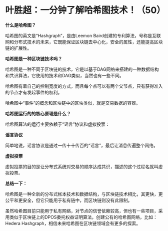 # 叶胜超：一分钟了解哈希图技术！（50）

**什么是哈希图？**



哈希图的英文是“Hashgraph”，是由Leemon Baird创建的专利算法，号称是互联网和分布式技术的未来，它既能保证区块链去中心化，安全的属性，还能提高区块链的扩展性。



**哈希图是一种区块链技术吗？**



哈希图是一种不同于区块链的技术，它是以基于DAG网络来搭建的一种数据结构和共识算法，它使用的技术和DAG类似，当然也有一些不同。



哈希图有着自己的控制宽度的方式，而且每个点可以有两个父节点，只有获得准入的节点才有发起事件的权利。



哈希图中“事件”的概念和区块链中的区块类似，就是交易数据的容器。



**哈希图运行的的核心原理是什么？**



哈希图算法的运行主要依赖于“谣言”协议和虚拟投票：



**谣言协议**



简单地说，谣言协议是通过一传十十传百的“谣言”，最后让消息传遍整个网络。



**虚拟投票**



虚拟投票的目的是让分布式系统对交易的顺序达成共识，描述的这个过程名就叫虚拟投票。



**总结一下：**



哈希图是一种全新的分布式帐本技术和数据结构，与区块链技术相比，其更快，更公平和更安全，但它只能用于私有链中，而区块链则没有此限制。



虽然哈希图目前只能用于私有网络，对节点的信誉依赖较高，但也有一些项目，采用类似于区块链上的DPOS委托权益证明算法，创建公有的哈希图网络，比如：Hedera Hashgraph，相信未来哈希图在区块链领域会有更多的探索。
